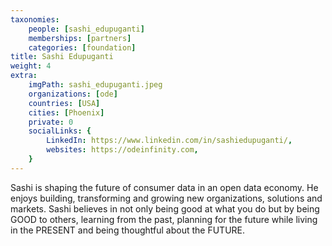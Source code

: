 ```yaml
---
taxonomies:
    people: [sashi_edupuganti]
    memberships: [partners]
    categories: [foundation]
title: Sashi Edupuganti
weight: 4
extra:
    imgPath: sashi_edupuganti.jpeg
    organizations: [ode]
    countries: [USA]
    cities: [Phoenix]
    private: 0
    socialLinks: {
        LinkedIn: https://www.linkedin.com/in/sashiedupuganti/,
        websites: https://odeinfinity.com,
    }
---
```


Sashi is shaping the future of consumer data in an open data economy. He enjoys building, transforming and growing new organizations, solutions and markets. Sashi believes in not only being good at what you do but by being GOOD to others, learning from the past, planning for the future while living in the PRESENT and being thoughtful about the FUTURE.
